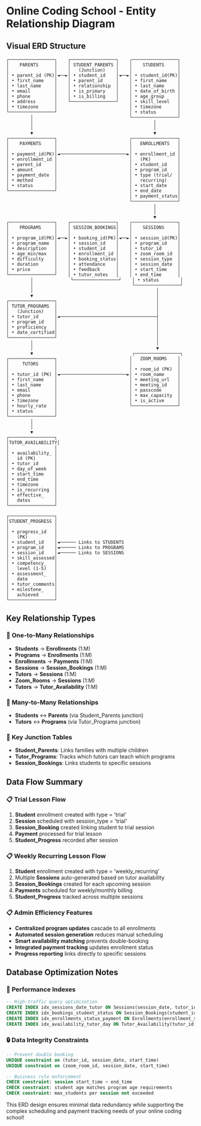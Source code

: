 # Online Coding School - Entity Relationship Diagram

## Visual ERD Structure

```
┌─────────────────┐    ┌─────────────────┐    ┌─────────────────┐
│    PARENTS      │    │ STUDENT_PARENTS │    │    STUDENTS     │
│                 │    │   (Junction)    │    │                 │
│ • parent_id (PK)│◄──►│ • student_id    │◄──►│ • student_id(PK)│
│ • first_name    │    │ • parent_id     │    │ • first_name    │
│ • last_name     │    │ • relationship  │    │ • last_name     │
│ • email         │    │ • is_primary    │    │ • date_of_birth │
│ • phone         │    │ • is_billing    │    │ • age_group     │
│ • address       │    └─────────────────┘    │ • skill_level   │
│ • timezone      │                           │ • timezone      │
└─────────────────┘                           │ • status        │
         │                                    └─────────────────┘
         │                                             │
         │                                             │
         ▼                                             ▼
┌─────────────────┐                           ┌─────────────────┐
│    PAYMENTS     │                           │   ENROLLMENTS   │
│                 │                           │                 │
│ • payment_id(PK)│◄─────────────────────────►│ • enrollment_id │
│ • enrollment_id │                           │   (PK)          │
│ • parent_id     │                           │ • student_id    │
│ • amount        │                           │ • program_id    │
│ • payment_date  │                           │ • type (trial/  │
│ • method        │                           │   recurring)    │
│ • status        │                           │ • start_date    │
└─────────────────┘                           │ • end_date      │
                                              │ • payment_status│
                                              └─────────────────┘
                                                       │
                                                       │
                                                       ▼
┌─────────────────┐    ┌─────────────────┐    ┌─────────────────┐
│    PROGRAMS     │    │ SESSION_BOOKINGS│    │    SESSIONS     │
│                 │    │                 │    │                 │
│ • program_id(PK)│◄──►│ • booking_id(PK)│◄──►│ • session_id(PK)│
│ • program_name  │    │ • session_id    │    │ • program_id    │
│ • description   │    │ • student_id    │    │ • tutor_id      │
│ • age_min/max   │    │ • enrollment_id │    │ • zoom_room_id  │
│ • difficulty    │    │ • booking_status│    │ • session_type  │
│ • duration      │    │ • attendance    │    │ • session_date  │
│ • price         │    │ • feedback      │    │ • start_time    │
└─────────────────┘    │ • tutor_notes   │    │ • end_time      │
         │              └─────────────────┘    │ • status        │
         │                                     └─────────────────┘
         │                                              │
         ▼                                              │
┌─────────────────┐                                     │
│ TUTOR_PROGRAMS  │                                     │
│   (Junction)    │                                     │
│ • tutor_id      │◄────────────────────────────────────┤
│ • program_id    │                                     │
│ • proficiency   │                                     │
│ • date_certified│                                     │
└─────────────────┘                                     │
         │                                              │
         │                                              ▼
         ▼                                     ┌─────────────────┐
┌─────────────────┐                           │   ZOOM_ROOMS    │
│     TUTORS      │                           │                 │
│                 │                           │ • room_id (PK)  │
│ • tutor_id (PK) │◄─────────────────────────►│ • room_name     │
│ • first_name    │                           │ • meeting_url   │
│ • last_name     │                           │ • meeting_id    │
│ • email         │                           │ • passcode      │
│ • phone         │                           │ • max_capacity  │
│ • timezone      │                           │ • is_active     │
│ • hourly_rate   │                           └─────────────────┘
│ • status        │
└─────────────────┘
         │
         │
         ▼
┌─────────────────┐
│TUTOR_AVAILABILITY│
│                 │
│ • availability_ │
│   id (PK)       │
│ • tutor_id      │
│ • day_of_week   │
│ • start_time    │
│ • end_time      │
│ • timezone      │
│ • is_recurring  │
│ • effective_    │
│   dates         │
└─────────────────┘

┌─────────────────┐
│STUDENT_PROGRESS │
│                 │
│ • progress_id   │
│   (PK)          │
│ • student_id    │◄────── Links to STUDENTS
│ • program_id    │◄────── Links to PROGRAMS  
│ • session_id    │◄────── Links to SESSIONS
│ • skill_assessed│
│ • competency_   │
│   level (1-5)   │
│ • assessment_   │
│   date          │
│ • tutor_comments│
│ • milestone_    │
│   achieved      │
└─────────────────┘
```

## Key Relationship Types

### 🔗 **One-to-Many Relationships**
- **Students** → **Enrollments** (1:M)
- **Programs** → **Enrollments** (1:M) 
- **Enrollments** → **Payments** (1:M)
- **Sessions** → **Session_Bookings** (1:M)
- **Tutors** → **Sessions** (1:M)
- **Zoom_Rooms** → **Sessions** (1:M)
- **Tutors** → **Tutor_Availability** (1:M)

### 🔗 **Many-to-Many Relationships**
- **Students** ↔ **Parents** (via Student_Parents junction)
- **Tutors** ↔ **Programs** (via Tutor_Programs junction)

### 🔗 **Key Junction Tables**
- **Student_Parents**: Links families with multiple children
- **Tutor_Programs**: Tracks which tutors can teach which programs
- **Session_Bookings**: Links students to specific sessions

## Data Flow Summary

### 📋 **Trial Lesson Flow**
1. **Student** enrollment created with type = 'trial'
2. **Session** scheduled with session_type = 'trial'  
3. **Session_Booking** created linking student to trial session
4. **Payment** processed for trial lesson
5. **Student_Progress** recorded after session

### 📋 **Weekly Recurring Lesson Flow**
1. **Student** enrollment created with type = 'weekly_recurring'
2. Multiple **Sessions** auto-generated based on tutor availability
3. **Session_Bookings** created for each upcoming session
4. **Payments** scheduled for weekly/monthly billing
5. **Student_Progress** tracked across multiple sessions

### 📋 **Admin Efficiency Features**
- **Centralized program updates** cascade to all enrollments
- **Automated session generation** reduces manual scheduling
- **Smart availability matching** prevents double-booking
- **Integrated payment tracking** updates enrollment status
- **Progress reporting** links directly to specific sessions

## Database Optimization Notes

### 🚀 **Performance Indexes**
```sql
-- High-traffic query optimization
CREATE INDEX idx_sessions_date_tutor ON Sessions(session_date, tutor_id);
CREATE INDEX idx_bookings_student_status ON Session_Bookings(student_id, booking_status);
CREATE INDEX idx_enrollments_status_payment ON Enrollments(enrollment_status, payment_status);
CREATE INDEX idx_availability_tutor_day ON Tutor_Availability(tutor_id, day_of_week);
```

### 🔒 **Data Integrity Constraints**
```sql
-- Prevent double booking
UNIQUE constraint on (tutor_id, session_date, start_time)
UNIQUE constraint on (zoom_room_id, session_date, start_time)

-- Business rule enforcement  
CHECK constraint: session start_time < end_time
CHECK constraint: student age matches program age requirements
CHECK constraint: max_students per session not exceeded
```

This ERD design ensures minimal data redundancy while supporting the complex scheduling and payment tracking needs of your online coding school!